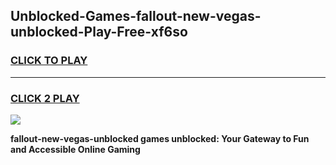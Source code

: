 
## Unblocked-Games-fallout-new-vegas-unblocked-Play-Free-xf6so
<h3>
<a href="https://premium76.site?title=fallout-new-vegas-unblocked&ref=18A1">CLICK TO PLAY</a></h3>
<hr>

<h3>
<a href="https://premium76.site?title=fallout-new-vegas-unblocked&ref=18A1">CLICK 2 PLAY</a>
  
</h3>

<a href="https://premium76.site?title=fallout-new-vegas-unblocked&ref=18A1"><img src="https://clearcache.store/games.png"></a>


**fallout-new-vegas-unblocked games unblocked: Your Gateway to Fun and Accessible Online Gaming**
